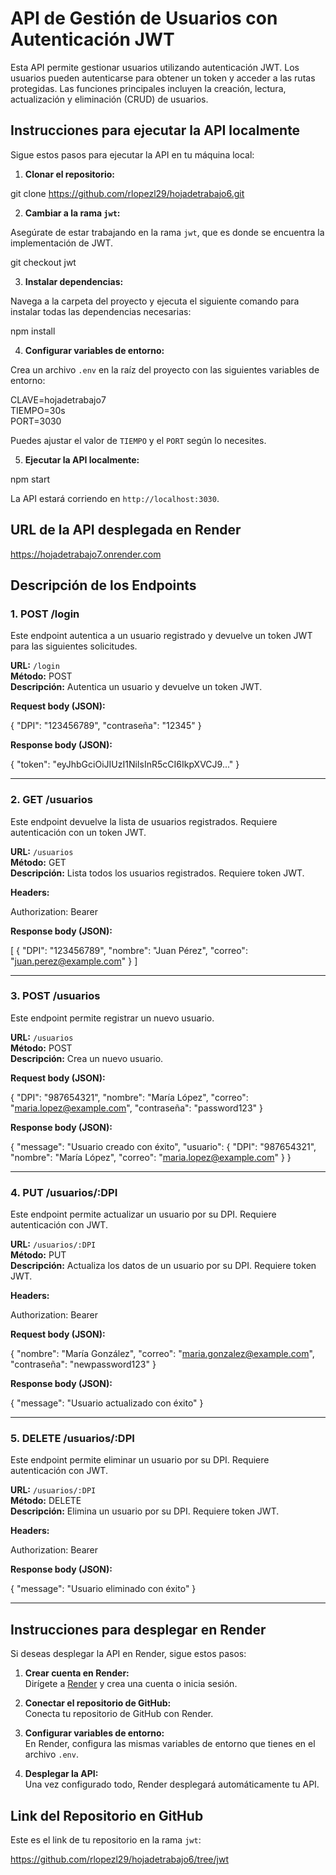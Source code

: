 # API de Gestión de Usuarios con Autenticación JWT

Esta API permite gestionar usuarios utilizando autenticación JWT. Los usuarios pueden autenticarse para obtener un token y acceder a las rutas protegidas. Las funciones principales incluyen la creación, lectura, actualización y eliminación (CRUD) de usuarios.

## Instrucciones para ejecutar la API localmente

Sigue estos pasos para ejecutar la API en tu máquina local:

1. **Clonar el repositorio:**

git clone https://github.com/rlopezl29/hojadetrabajo6.git

2. **Cambiar a la rama `jwt`:**

Asegúrate de estar trabajando en la rama `jwt`, que es donde se encuentra la implementación de JWT.

git checkout jwt

3. **Instalar dependencias:**

Navega a la carpeta del proyecto y ejecuta el siguiente comando para instalar todas las dependencias necesarias:

npm install

4. **Configurar variables de entorno:**

Crea un archivo `.env` en la raíz del proyecto con las siguientes variables de entorno:

CLAVE=hojadetrabajo7  
TIEMPO=30s  
PORT=3030

Puedes ajustar el valor de `TIEMPO` y el `PORT` según lo necesites.

5. **Ejecutar la API localmente:**

npm start

La API estará corriendo en `http://localhost:3030`.

## URL de la API desplegada en Render

https://hojadetrabajo7.onrender.com

## Descripción de los Endpoints

### 1. POST /login

Este endpoint autentica a un usuario registrado y devuelve un token JWT para las siguientes solicitudes.

**URL:** `/login`  
**Método:** POST  
**Descripción:** Autentica un usuario y devuelve un token JWT.

**Request body (JSON):**

{
  "DPI": "123456789",
  "contraseña": "12345"
}

**Response body (JSON):**

{
  "token": "eyJhbGciOiJIUzI1NiIsInR5cCI6IkpXVCJ9..."
}

---

### 2. GET /usuarios

Este endpoint devuelve la lista de usuarios registrados. Requiere autenticación con un token JWT.

**URL:** `/usuarios`  
**Método:** GET  
**Descripción:** Lista todos los usuarios registrados. Requiere token JWT.

**Headers:** 

Authorization: Bearer <token>

**Response body (JSON):**

[
  {
    "DPI": "123456789",
    "nombre": "Juan Pérez",
    "correo": "juan.perez@example.com"
  }
]

---

### 3. POST /usuarios

Este endpoint permite registrar un nuevo usuario.

**URL:** `/usuarios`  
**Método:** POST  
**Descripción:** Crea un nuevo usuario.

**Request body (JSON):**

{
  "DPI": "987654321",
  "nombre": "María López",
  "correo": "maria.lopez@example.com",
  "contraseña": "password123"
}

**Response body (JSON):**

{
  "message": "Usuario creado con éxito",
  "usuario": {
    "DPI": "987654321",
    "nombre": "María López",
    "correo": "maria.lopez@example.com"
  }
}

---

### 4. PUT /usuarios/:DPI

Este endpoint permite actualizar un usuario por su DPI. Requiere autenticación con JWT.

**URL:** `/usuarios/:DPI`  
**Método:** PUT  
**Descripción:** Actualiza los datos de un usuario por su DPI. Requiere token JWT.

**Headers:**

Authorization: Bearer <token>

**Request body (JSON):**

{
  "nombre": "María González",
  "correo": "maria.gonzalez@example.com",
  "contraseña": "newpassword123"
}

**Response body (JSON):**

{
  "message": "Usuario actualizado con éxito"
}

---

### 5. DELETE /usuarios/:DPI

Este endpoint permite eliminar un usuario por su DPI. Requiere autenticación con JWT.

**URL:** `/usuarios/:DPI`  
**Método:** DELETE  
**Descripción:** Elimina un usuario por su DPI. Requiere token JWT.

**Headers:**

Authorization: Bearer <token>

**Response body (JSON):**

{
  "message": "Usuario eliminado con éxito"
}

---

## Instrucciones para desplegar en Render

Si deseas desplegar la API en Render, sigue estos pasos:

1. **Crear cuenta en Render:**  
Dirígete a [Render](https://render.com) y crea una cuenta o inicia sesión.

2. **Conectar el repositorio de GitHub:**  
Conecta tu repositorio de GitHub con Render.

3. **Configurar variables de entorno:**  
En Render, configura las mismas variables de entorno que tienes en el archivo `.env`.

4. **Desplegar la API:**  
Una vez configurado todo, Render desplegará automáticamente tu API.

## Link del Repositorio en GitHub

Este es el link de tu repositorio en la rama `jwt`:

https://github.com/rlopezl29/hojadetrabajo6/tree/jwt

